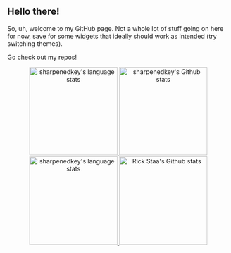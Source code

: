 ## Hello there!
<!-- General Kenobi! You are a bold one. -->

So, uh, welcome to my GitHub page. Not a whole lot of stuff going on here for now, save for some widgets that ideally should work as intended (try switching themes).

Go check out my repos!
<!-- Yes, yes, not that many of them, but hey, you've gotta start somewhere, right? -->

<!-- Light Mode -->
<!-- Also, if you've ever wondered how to center a div, here's how: -->
<div align="center"> 
    <a href="https://github.com/anuraghazra/github-readme-stats#gh-light-mode-only">
        <img height=200 src="https://github-readme-stats-git-master-rstaa-rickstaa.vercel.app/api/top-langs/?username=sharpenedkey&layout=compact&langs_count=10&hide_border=1&role=OWNER,COLLABORATOR#gh-light-mode-only" alt="sharpenedkey's language stats" />
    </a>
    <a href="https://github.com/anuraghazra/github-readme-stats#gh-light-mode-only">
        <img height=200 src="https://github-readme-stats-git-master-rstaa-rickstaa.vercel.app/api?username=sharpenedkey&show_icons=true&count_private=true&line_height=28&hide_border=1&include_all_commits=true&card_width=450&role=OWNER,COLLABORATOR&exclude_repo=github-readme-stats#gh-light-mode-only" alt="sharpenedkey's Github stats" />
    </a>
</div>

<!-- Dark Mode -->
<div align="center"> 
    <a href="https://github.com/anuraghazra/github-readme-stats#gh-dark-mode-only">
        <img height=200 src="https://github-readme-stats-git-master-rstaa-rickstaa.vercel.app/api/top-langs/?username=sharpenedkey&layout=compact&langs_count=10&hide_border=1&role=OWNER,COLLABORATOR&theme=tokyonight&bg_color=000000#gh-dark-mode-only" alt="sharpenedkey's language stats" />
    </a>
    <a href="https://github.com/anuraghazra/github-readme-stats#gh-dark-mode-only">
        <img height=200 src="https://github-readme-stats-git-master-rstaa-rickstaa.vercel.app/api?username=sharpenedkey&show_icons=true&count_private=true&line_height=28&hide_border=1&include_all_commits=true&card_width=450&role=OWNER,COLLABORATOR&exclude_repo=github-readme-stats&theme=tokyonight&bg_color=000000#gh-dark-mode-only" alt="Rick Staa's Github stats" />
    </a>
</div>
